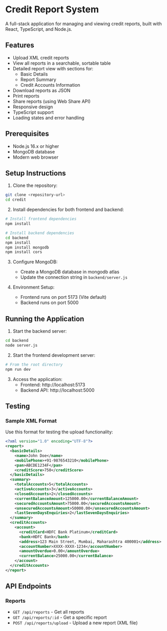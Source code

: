 # Credit Report System

A full-stack application for managing and viewing credit reports, built with React, TypeScript, and Node.js.

## Features

- Upload XML credit reports
- View all reports in a searchable, sortable table
- Detailed report view with sections for:
  - Basic Details
  - Report Summary
  - Credit Accounts Information
- Download reports as JSON
- Print reports
- Share reports (using Web Share API)
- Responsive design
- TypeScript support
- Loading states and error handling

## Prerequisites

- Node.js 16.x or higher
- MongoDB database
- Modern web browser

## Setup Instructions

1. Clone the repository:
```bash
git clone <repository-url>
cd credit
```

2. Install dependencies for both frontend and backend:
```bash
# Install frontend dependencies
npm install 

# Install backend dependencies
cd backend
npm install
npm install mongodb
npm install cors  
```

3. Configure MongoDB:
   - Create a MongoDB database in mongodb atlas
   - Update the connection string in `backend/server.js`

4. Environment Setup:
   - Frontend runs on port 5173 (Vite default)
   - Backend runs on port 5000

## Running the Application

1. Start the backend server:
```bash
cd backend
node server.js
```

2. Start the frontend development server:
```bash
# From the root directory
npm run dev
```

3. Access the application:
   - Frontend: http://localhost:5173
   - Backend API: http://localhost:5000

## Testing

### Sample XML Format
Use this format for testing the upload functionality:

```xml
<?xml version="1.0" encoding="UTF-8"?>
<report>
  <basicDetails>
    <name>John Doe</name>
    <mobilePhone>+91-9876543210</mobilePhone>
    <pan>ABCDE1234F</pan>
    <creditScore>750</creditScore>
  </basicDetails>
  <summary>
    <totalAccounts>5</totalAccounts>
    <activeAccounts>3</activeAccounts>
    <closedAccounts>2</closedAccounts>
    <currentBalanceAmount>125000.00</currentBalanceAmount>
    <securedAccountsAmount>75000.00</securedAccountsAmount>
    <unsecuredAccountsAmount>50000.00</unsecuredAccountsAmount>
    <lastSevenDaysEnquiries>2</lastSevenDaysEnquiries>
  </summary>
  <creditAccounts>
    <account>
      <creditCard>HDFC Bank Platinum</creditCard>
      <bank>HDFC Bank</bank>
      <address>123 Main Street, Mumbai, Maharashtra 400001</address>
      <accountNumber>XXXX-XXXX-1234</accountNumber>
      <amountOverdue>0.00</amountOverdue>
      <currentBalance>25000.00</currentBalance>
    </account>
  </creditAccounts>
</report>
```

## API Endpoints

### Reports
- `GET /api/reports` - Get all reports
- `GET /api/reports/:id` - Get a specific report
- `POST /api/reports/upload` - Upload a new report (XML file)
